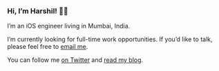 ### Hi, I’m Harshil! 👋🏽

I’m an iOS engineer living in Mumbai, India.

I’m currently looking for full-time work opportunities. If youʼd like to talk, please feel free to [email me](mailto:hello@harshil.net "Send an email to hello@harshil.net").

You can follow me [on Twitter](https://twitter.com/_HarshilShah "Follow @_HarshilShah on Twitter") and [read my blog](https://harshil.net).